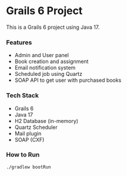 # Grails 6 Project

This is a Grails 6 project using Java 17.

### Features
- Admin and User panel
- Book creation and assignment
- Email notification system
- Scheduled job using Quartz
- SOAP API to get user with purchased books

### Tech Stack
- Grails 6
- Java 17
- H2 Database (in-memory)
- Quartz Scheduler
- Mail plugin
- SOAP (CXF)

### How to Run
```bash
./gradlew bootRun
